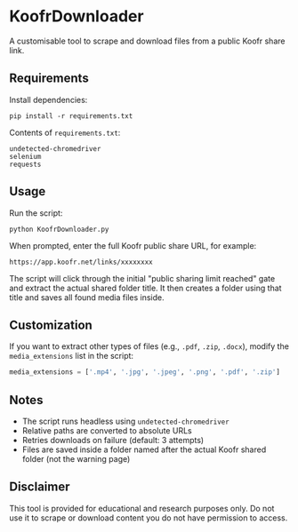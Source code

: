 # KoofrDownloader

A customisable tool to scrape and download files from a public Koofr share link.

## Requirements

Install dependencies:

```
pip install -r requirements.txt
```

Contents of `requirements.txt`:

```
undetected-chromedriver
selenium
requests
```

## Usage

Run the script:

```
python KoofrDownloader.py
```

When prompted, enter the full Koofr public share URL, for example:

```
https://app.koofr.net/links/xxxxxxxx
```

The script will click through the initial "public sharing limit reached" gate and extract the actual shared folder title.
It then creates a folder using that title and saves all found media files inside.

## Customization

If you want to extract other types of files (e.g., `.pdf`, `.zip`, `.docx`), modify the `media_extensions` list in the script:

```python
media_extensions = ['.mp4', '.jpg', '.jpeg', '.png', '.pdf', '.zip']
```

## Notes

- The script runs headless using `undetected-chromedriver`
- Relative paths are converted to absolute URLs
- Retries downloads on failure (default: 3 attempts)
- Files are saved inside a folder named after the actual Koofr shared folder (not the warning page)

## Disclaimer

This tool is provided for educational and research purposes only. Do not use it to scrape or download content you do not have permission to access.
